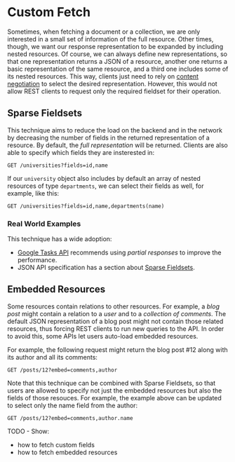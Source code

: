 # Custom Fetch
Sometimes, when fetching a document or a collection, we are only interested in a small set of information of the full resource. Other times, though, we want our response representation to be expanded by including nested resources. Of course, we can always define new representations, so that one representation returns a JSON of a resource, another one returns a basic representation of the same resource, and a third one includes some of its nested resources. This way, clients just need to rely on [content negotiation](../fetch_specific_format/README.md) to select the desired representation. However, this would not allow REST clients to request only the required fieldset for their operation.

## Sparse Fieldsets
This technique aims to reduce the load on the backend and in the network by decreasing the number of fields in the returned representation of a resource. By default, the _full representation_ will be returned. Clients are also able to specify which fields they are insterested in:

```
GET /universities?fields=id,name
```

If our `university` object also includes by default an array of nested resources of type `departments`, we can select their fields as well, for example, like this:

```
GET /universities?fields=id,name,departments(name)
```

### Real World Examples
This technique has a wide adoption:

* [Google Tasks API][Partial response in Google Tasks API] recommends using _partial responses_ to improve the performance.
* JSON API specification has a section about [Sparse Fieldsets][JSON API Sparse Fieldsets].

## Embedded Resources
Some resources contain relations to other resources. For example, a _blog post_ might contain a relation to a _user_ and to a _collection of comments_. The default JSON representation of a blog post might not contain those related resources, thus forcing REST clients to run new queries to the API. In order to avoid this, some APIs let users auto-load embedded resources.

For example, the following request might return the blog post #12 along with its author and all its comments:

```
GET /posts/12?embed=comments,author
```

Note that this technique can be combined with Sparse Fieldsets, so that users are allowed to specify not just the embedded resources but also the fields of those resouces. For example, the example above can be updated to select only the name field from the author:

```
GET /posts/12?embed=comments,author.name
```

[Partial response in Google Tasks API]: https://developers.google.com/tasks/performance#partial-response
[JSON API Sparse Fieldsets]: https://jsonapi.org/format/#fetching-sparse-fieldsets

TODO - Show:
* how to fetch custom fields
* how to fetch embedded resources
